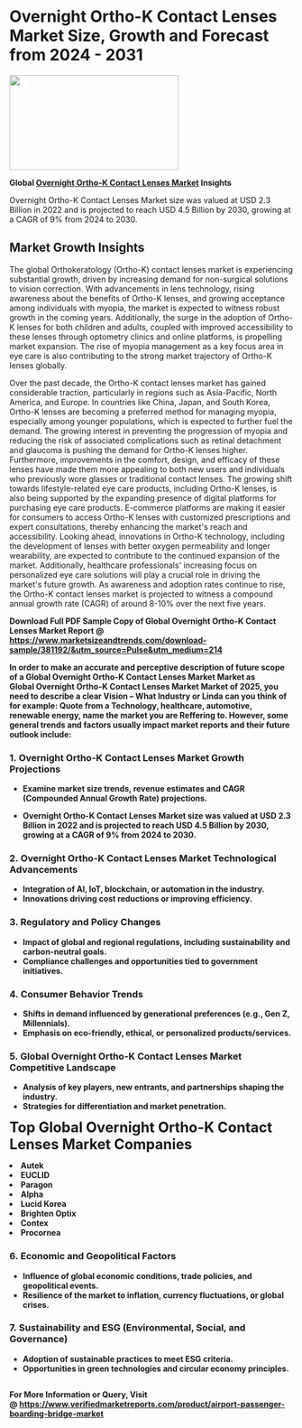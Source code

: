 <H1>Overnight Ortho-K Contact Lenses Market Size, Growth and Forecast from 2024 - 2031</H1><img class="aligncenter size-medium wp-image-584254" src="https://thirdeyenews.in/wp-content/uploads/2024/09/Global-Market-Research-300x168.jpeg" alt="" width="300" height="168" /><p><strong>Global&nbsp;<a href="https://www.marketsizeandtrends.com/download-sample/381192/&amp;utm_source=Pulse&amp;utm_medium=214">Overnight Ortho-K Contact Lenses Market</a> Insights</strong></p><p>Overnight Ortho-K Contact Lenses Market size was valued at USD 2.3 Billion in 2022 and is projected to reach USD 4.5 Billion by 2030, growing at a CAGR of 9% from 2024 to 2030.</p><p><h2>Market Growth Insights</h2> <p>The global Orthokeratology (Ortho-K) contact lenses market is experiencing substantial growth, driven by increasing demand for non-surgical solutions to vision correction. With advancements in lens technology, rising awareness about the benefits of Ortho-K lenses, and growing acceptance among individuals with myopia, the market is expected to witness robust growth in the coming years. Additionally, the surge in the adoption of Ortho-K lenses for both children and adults, coupled with improved accessibility to these lenses through optometry clinics and online platforms, is propelling market expansion. The rise of myopia management as a key focus area in eye care is also contributing to the strong market trajectory of Ortho-K lenses globally.</p> <p><strong></strong></p> <p>Over the past decade, the Ortho-K contact lenses market has gained considerable traction, particularly in regions such as Asia-Pacific, North America, and Europe. In countries like China, Japan, and South Korea, Ortho-K lenses are becoming a preferred method for managing myopia, especially among younger populations, which is expected to further fuel the demand. The growing interest in preventing the progression of myopia and reducing the risk of associated complications such as retinal detachment and glaucoma is pushing the demand for Ortho-K lenses higher. Furthermore, improvements in the comfort, design, and efficacy of these lenses have made them more appealing to both new users and individuals who previously wore glasses or traditional contact lenses. The growing shift towards lifestyle-related eye care products, including Ortho-K lenses, is also being supported by the expanding presence of digital platforms for purchasing eye care products. E-commerce platforms are making it easier for consumers to access Ortho-K lenses with customized prescriptions and expert consultations, thereby enhancing the market's reach and accessibility. Looking ahead, innovations in Ortho-K technology, including the development of lenses with better oxygen permeability and longer wearability, are expected to contribute to the continued expansion of the market. Additionally, healthcare professionals' increasing focus on personalized eye care solutions will play a crucial role in driving the market's future growth. As awareness and adoption rates continue to rise, the Ortho-K contact lenses market is projected to witness a compound annual growth rate (CAGR) of around 8-10% over the next five years.</p> <p><strong></p><p><span class=""><strong>Download Full PDF Sample Copy of Global Overnight Ortho-K Contact Lenses Market Report</strong> @ <a href="https://www.marketsizeandtrends.com/download-sample/381192/&amp;utm_source=Pulse&amp;utm_medium=214" target="_blank">https://www.marketsizeandtrends.com/download-sample/381192/&amp;utm_source=Pulse&amp;utm_medium=214</a></span></p><p>In order to make an accurate and perceptive description of future scope of a Global&nbsp;Overnight Ortho-K Contact Lenses Market Market as Global&nbsp;Overnight Ortho-K Contact Lenses Market Market of 2025, you need to describe a clear Vision &ndash; What Industry or Linda can you think of for example: Quote from a Technology, healthcare, automotive, renewable energy, name the market you are Reffering to. However, some general trends and factors usually impact market reports and their future outlook include:</p><h3>1.&nbsp;<strong>Overnight Ortho-K Contact Lenses Market Growth Projections</strong></h3><ul><li>Examine market size trends, revenue estimates and CAGR (Compounded Annual Growth Rate) projections.</li><li><p>Overnight Ortho-K Contact Lenses Market size was valued at USD 2.3 Billion in 2022 and is projected to reach USD 4.5 Billion by 2030, growing at a CAGR of 9% from 2024 to 2030.</p></li></ul><h3>2.&nbsp;<strong>Overnight Ortho-K Contact Lenses Market Technological Advancements</strong></h3><ul><li>Integration of AI, IoT, blockchain, or automation in the industry.</li><li>Innovations driving cost reductions or improving efficiency.</li></ul><h3>3.&nbsp;<strong>Regulatory and Policy Changes</strong></h3><ul><li>Impact of global and regional regulations, including sustainability and carbon-neutral goals.</li><li>Compliance challenges and opportunities tied to government initiatives.</li></ul><h3>4.&nbsp;<strong>Consumer Behavior Trends</strong></h3><ul><li>Shifts in demand influenced by generational preferences (e.g., Gen Z, Millennials).</li><li>Emphasis on eco-friendly, ethical, or personalized products/services.</li></ul><h3>5.&nbsp;<strong>Global Overnight Ortho-K Contact Lenses Market Competitive Landscape</strong></h3><ul><li>Analysis of key players, new entrants, and partnerships shaping the industry.</li><li>Strategies for differentiation and market penetration.</li></ul><p data-pm-slice="1 1 []"><span style="color: inherit; font-family: inherit; font-size: 25px;">Top Global Overnight Ortho-K Contact Lenses Market Companies</span></p><div class="" data-test-id=""><p><li>Autek</li><li> EUCLID</li><li> Paragon</li><li> Alpha</li><li> Lucid Korea</li><li> Brighten Optix</li><li> Contex</li><li> Procornea</li></p></div><h3>6.&nbsp;<strong>Economic and Geopolitical Factors</strong></h3><ul><li>Influence of global economic conditions, trade policies, and geopolitical events.</li><li>Resilience of the market to inflation, currency fluctuations, or global crises.</li></ul><h3>7.&nbsp;<strong>Sustainability and ESG (Environmental, Social, and Governance)</strong></h3><ul><li>Adoption of sustainable practices to meet ESG criteria.</li><li>Opportunities in green technologies and circular economy principles.</li></ul><h2><strong style="font-size: 14px;">For More Information or Query, Visit @&nbsp;</strong><a style="background-color: #ffffff; font-size: 14px;" href="https://www.marketsizeandtrends.com/report/overnight-ortho-k-contact-lenses-market/" target="_blank">https://www.verifiedmarketreports.com/product/airport-passenger-boarding-bridge-market</a></h2>
